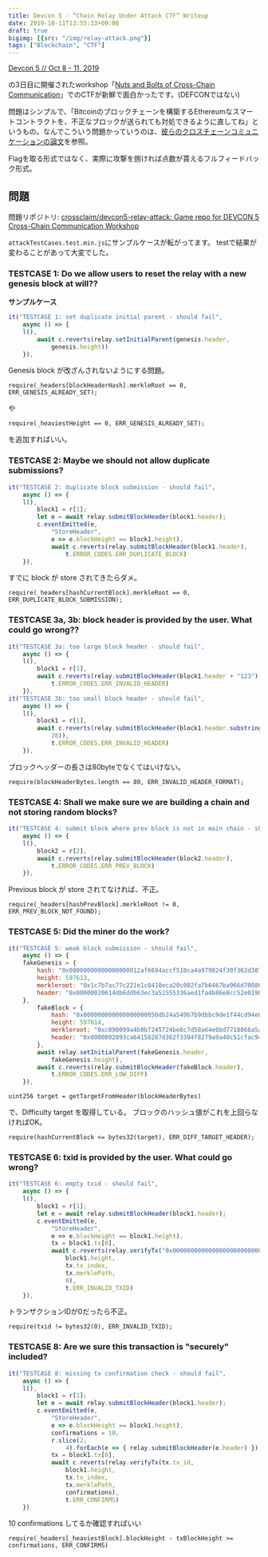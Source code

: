 ```yaml
---
title: Devcon 5 - “Chain Relay Under Attack CTF” Writeup
date: 2019-10-11T13:55:33+09:00
draft: true
bigimg: [{src: "/img/relay-attack.png"}]
tags: ["Blockchain", "CTF"]
---
```


[Devcon 5 // Oct 8 - 11, 2019](https://devcon.org/)

の3日目に開催されたworkshop「[Nuts and Bolts of Cross-Chain Communication](https://devcon.org/agenda?talk=recmTw2dH0oMt9Dzb)」でのCTFが新鮮で面白かったです。(DEFCONではない)

問題はシンプルで、「Bitcoinのブロックチェーンを構築するEthereumなスマートコントラクトを、不正なブロックが送られても対処できるように直してね」というもの。なんでこういう問題かっていうのは、[彼らのクロスチェーンコミュニケーションの論文](https://eprint.iacr.org/2019/1128.pdf)を参照。

Flagを取る形式ではなく、実際に攻撃を捌ければ点数が貰えるフルフィードバック形式。

## 問題

問題リポジトリ: [crossclaim/devcon5-relay-attack: Game repo for DEVCON 5 Cross-Chain Communication Workshop](https://github.com/crossclaim/devcon5-relay-attack)

`attackTestCases.test.min.js`にサンプルケースが転がってます。
testで結果が変わることがあって大変でした。

### TESTCASE 1: Do we allow users to reset the relay with a new genesis block at will??

**サンプルケース**
```js
it("TESTCASE 1: set duplicate initial parent - should fail",
    async () => {
    l(),
        await c.reverts(relay.setInitialParent(genesis.header,
            genesis.height))
    }),
```

Genesis block が改ざんされないようにする問題。
```
require(_headers[blockHeaderHash].merkleRoot == 0, ERR_GENESIS_ALREADY_SET);
```
や
```
require(_heaviestHeight == 0, ERR_GENESIS_ALREADY_SET);
```
を追加すればいい。


### TESTCASE 2: Maybe we should not allow duplicate submissions?

```js
it("TESTCASE 2: duplicate block submission - should fail",
    async () => {
    l(),
        block1 = r[1];
        let e = await relay.submitBlockHeader(block1.header);
        c.eventEmitted(e,
            "StoreHeader",
            e => e.blockHeight == block1.height),
            await c.reverts(relay.submitBlockHeader(block1.header),
                t.ERROR_CODES.ERR_DUPLICATE_BLOCK)
    }),
```

すでに block が store されてきたらダメ。
```
require(_headers[hashCurrentBlock].merkleRoot == 0, ERR_DUPLICATE_BLOCK_SUBMISSION);
```

### TESTCASE 3a, 3b: block header is provided by the user. What could go wrong??

```js
it("TESTCASE 3a: too large block header - should fail",
    async () => {
    l(),
        block1 = r[1],
        await c.reverts(relay.submitBlockHeader(block1.header + "123"),
            t.ERROR_CODES.ERR_INVALID_HEADER)
    }),
it("TESTCASE 3b: too small block header - should fail",
    async () => {
    l(),
        block1 = r[1],
        await c.reverts(relay.submitBlockHeader(block1.header.substring(0,
            28)),
            t.ERROR_CODES.ERR_INVALID_HEADER)
    }),
```

ブロックヘッダーの長さは80byteでなくてはいけない。
```
require(blockHeaderBytes.length == 80, ERR_INVALID_HEADER_FORMAT);
```

### TESTCASE 4: Shall we make sure we are building a chain and not storing random blocks?

```js
it("TESTCASE 4: submit block where prev block is not in main chain - should fail",
    async () => {
    l(),
        block2 = r[2],
        await c.reverts(relay.submitBlockHeader(block2.header),
            t.ERROR_CODES.ERR_PREV_BLOCK)
    }),
```

Previous block が store されてなければ、不正。
```
require(_headers[hashPrevBlock].merkleRoot != 0, ERR_PREV_BLOCK_NOT_FOUND);
```

### TESTCASE 5: Did the miner do the work?

```js
it("TESTCASE 5: weak block submission - should fail",
    async () => {
    fakeGenesis = {
        hash: "0x00000000000000000012af6694accf510ca4a979824f30f362d387821564ca93",
        height: 597613,
        merkleroot: "0x1c7b7ac77c221e1c0410eca20c002fa7b6467ba966d700868928dae4693b3b78",
        header: "0x00000020614db6ddb63ec3a51555336aed1fa4b86e8cc52e01900e000000000000000000783b3b69e4da28898600d766a97b46b6a72f000ca2ec10041c1e227cc77a7b1c6a43955d240f1617cb069aed"
    },
        fakeBlock = {
            hash: "0x000000000000000000050db24a549b7b9dbbc9de1f44cd94e82cc6863b4f4fc0",
            height: 597614,
            merkleroot: "0xc090099a4b0b7245724be6c7d58a64e0bd7718866a5afa81aa3e63ffa8acd69d",
            header: "0x0000002093ca64158287d362f3304f8279a9a40c51cfac9466af120000000000000000009dd6aca8ff633eaa81fa5a6a861877bde0648ad5c7e64b7245720b4b9a0990c07745955d240f16171c168c88"
        },
        await relay.setInitialParent(fakeGenesis.header,
            fakeGenesis.height),
        await c.reverts(relay.submitBlockHeader(fakeBlock.header),
            t.ERROR_CODES.ERR_LOW_DIFF)
    }),
```

```
uint256 target = getTargetFromHeader(blockHeaderBytes)
```

で、Difficulty target を取得している。
ブロックのハッシュ値がこれを上回らなければOK。

```
require(hashCurrentBlock <= bytes32(target), ERR_DIFF_TARGET_HEADER);
```



### TESTCASE 6: txid is provided by the user. What could go wrong?

```js
it("TESTCASE 6: empty txid - should fail",
    async () => {
    l(),
        block1 = r[1];
        let e = await relay.submitBlockHeader(block1.header);
        c.eventEmitted(e,
            "StoreHeader",
            e => e.blockHeight == block1.height),
            tx = block1.tx[0],
            await c.reverts(relay.verifyTx("0x0000000000000000000000000000000000000000000000000000000000000000",
                block1.height,
                tx.tx_index,
                tx.merklePath,
                0),
                t.ERR_INVALID_TXID)
    }),
```

トランザクションIDが0だったら不正。

```
require(txid != bytes32(0), ERR_INVALID_TXID);
```

### TESTCASE 8: Are we sure this transaction is "securely" included?

```js
it("TESTCASE 8: missing tx confirmation check - should fail",
    async () => {
    l(),
        block1 = r[1];
        let e = await relay.submitBlockHeader(block1.header);
        c.eventEmitted(e,
            "StoreHeader",
            e => e.blockHeight == block1.height),
            confirmations = 10,
            r.slice(2,
                4).forEach(e => { relay.submitBlockHeader(e.header) }),
            tx = block1.tx[0],
            await c.reverts(relay.verifyTx(tx.tx_id,
                block1.height,
                tx.tx_index,
                tx.merklePath,
                confirmations),
                t.ERR_CONFIRMS)
    })
```

10 confirmations してるか確認すればいい

```
require(_headers[_heaviestBlock].blockHeight - txBlockHeight >= confirmations, ERR_CONFIRMS)
```